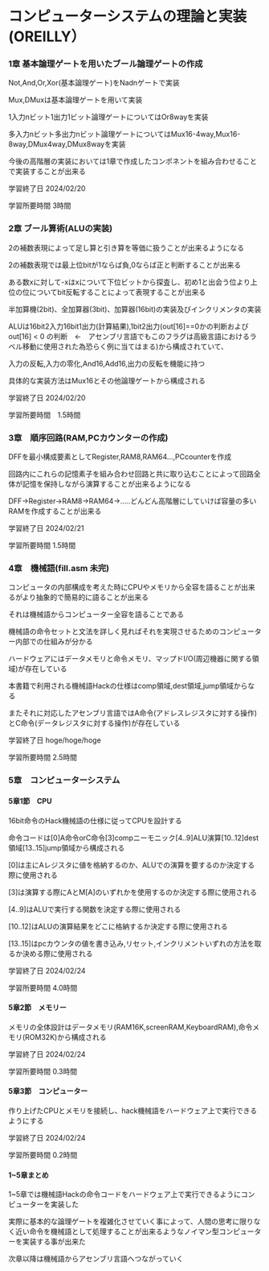 # コンピューターシステムの理論と実装(OREILLY）

### 1章 基本論理ゲートを用いたブール論理ゲートの作成

Not,And,Or,Xor(基本論理ゲート)をNadnゲートで実装

Mux,DMuxは基本論理ゲートを用いて実装

1入力nビット1出力1ビット論理ゲートについてはOr8wayを実装

多入力nビット多出力nビット論理ゲートについてはMux16-4way,Mux16-8way,DMux4way,DMux8wayを実装

今後の高階層の実装においては1章で作成したコンポネントを組み合わせることで実装することが出来る

学習終了日 2024/02/20

学習所要時間 3時間

### 2章 ブール算術(ALUの実装)

2の補数表現によって足し算と引き算を等価に扱うことが出来るようになる

2の補数表現では最上位bitが1ならば負,0ならば正と判断することが出来る

ある数xに対して-xはxについて下位ビットから探査し、初め1と出会う位より上位の位についてbit反転することによって表現することが出来る

半加算機(2bit)、全加算器(3bit)、加算器(16bit)の実装及びインクリメンタの実装

ALUは16bit2入力16bit1出力(計算結果),1bit2出力(out[16]==0かの判断およびout[16] < 0 の判断　←　アセンブリ言語でもこのフラグは高級言語におけるラベル移動に使用された為恐らく例に当てはまる)から構成されていて、

入力の反転,入力の零化,And16,Add16,出力の反転を機能に持つ

具体的な実装方法はMux16とその他論理ゲートから構成される

学習終了日 2024/02/20

学習所要時間　1.5時間

### 3章　順序回路(RAM,PCカウンターの作成)

DFFを最小構成要素としてRegister,RAM8,RAM64...,PCcounterを作成

回路内にこれらの記憶素子を組み合わせ回路と共に取り込むことによって回路全体が記憶を保持しながら演算することが出来るようになる

DFF→Register→RAM8→RAM64→.....どんどん高階層にしていけば容量の多いRAMを作成することが出来る

学習終了日 2024/02/21

学習所要時間 1.5時間

### 4章　機械語(fill.asm 未完)

コンピュータの内部構成を考えた時にCPUやメモリから全容を語ることが出来るがより抽象的で簡易的に語ることが出来る

それは機械語からコンピューター全容を語ることである

機械語の命令セットと文法を詳しく見ればそれを実現させるためのコンピューター内部での仕組みが分かる

ハードウェアにはデータメモリと命令メモリ、マップドI/O(周辺機器に関する領域)が存在している

本書籍で利用される機械語Hackの仕様はcomp領域,dest領域,jump領域からなる

またそれに対応したアセンブリ言語ではA命令(アドレスレジスタに対する操作)とC命令(データレジスタに対する操作)が存在している

学習終了日 hoge/hoge/hoge

学習所要時間 2.5時間

### 5章　コンピューターシステム

#### 5章1節　CPU

16bit命令のHack機械語の仕様に従ってCPUを設計する

命令コードは[0]A命令orC命令[3]compニーモニック[4..9]ALU演算[10..12]dest領域[13..15]jump領域から構成される

[0]は主にAレジスタに値を格納するのか、ALUでの演算を要するのか決定する際に使用される

[3]は演算する際にAとM[A]のいずれかを使用するのか決定する際に使用される

[4..9]はALUで実行する関数を決定する際に使用される

[10..12]はALUの演算結果をどこに格納するか決定する際に使用される

[13..15]はpcカウンタの値を書き込み,リセット,インクリメントいずれの方法を取るか決める際に使用される

学習終了日 2024/02/24

学習所要時間 4.0時間

#### 5章2節　メモリー

メモリの全体設計はデータメモリ(RAM16K,screenRAM,KeyboardRAM),命令メモリ(ROM32K)から構成される

学習終了日 2024/02/24

学習所要時間 0.3時間

#### 5章3節　コンピューター

作り上げたCPUとメモリを接続し、hack機械語をハードウェア上で実行できるようにする

学習終了日 2024/02/24

学習所要時間 0.2時間

#### 1~5章まとめ

1~5章では機械語Hackの命令コードをハードウェア上で実行できるようにコンピューターを実装した

実際に基本的な論理ゲートを複雑化させていく事によって、人間の思考に限りなく近い命令を機械語として処理することが出来るようなノイマン型コンピューターを実装する事が出来た

次章以降は機械語からアセンブリ言語へつながっていく




